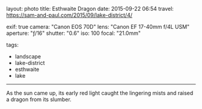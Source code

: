 layout: photo
title: Esthwaite Dragon
date: 2015-09-22 06:54
travel: https://sam-and-paul.com/2015/09/lake-district/4/

exif: true
camera: "Canon EOS 70D"
lens: "Canon EF 17-40mm f/4L USM"
aperture: "ƒ/16"
shutter: "0.6"
iso: 100
focal: "21.0mm"

tags:
  - landscape
  - lake-district
  - esthwaite
  - lake
---

As the sun came up, its early red light caught the lingering mists and raised a dragon from its slumber.
